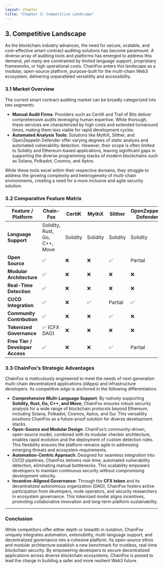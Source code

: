 ```yaml
---
layout: chapter
title: "Chapter 3: Competitive Landscape"
---
```


## 3. Competitive Landscape

As the blockchain industry advances, the need for secure, scalable, and cost-effective smart contract auditing solutions has become paramount. A diverse array of auditing tools and platforms has emerged to address this demand, yet many are constrained by limited language support, proprietary frameworks, or high operational costs. ChainFox enters this landscape as a modular, open-source platform, purpose-built for the multi-chain Web3 ecosystem, delivering unparalleled versatility and accessibility.

### 3.1 Market Overview

The current smart contract auditing market can be broadly categorized into two segments:

- **Manual Audit Firms**: Providers such as CertiK and Trail of Bits deliver comprehensive audits leveraging human expertise. While thorough, these services are characterized by high costs and extended turnaround times, making them less viable for rapid development cycles.
- **Automated Analysis Tools**: Solutions like MythX, Slither, and OpenZeppelin Defender offer varying degrees of static analysis and automated vulnerability detection. However, their scope is often limited to Solidity and Ethereum-based applications, leaving significant gaps in supporting the diverse programming stacks of modern blockchains such as Solana, Polkadot, Cosmos, and Aptos.

While these tools excel within their respective domains, they struggle to address the growing complexity and heterogeneity of multi-chain environments, creating a need for a more inclusive and agile security solution.


### 3.2 Comparative Feature Matrix

| Feature / Platform               | **Chain-Fox**                 | CertiK   | MythX    | Slither  | OpenZeppelin Defender |
| -------------------------------- | ----------------------------- | -------- | -------- | -------- | --------------------- |
| **Language Support**             | Solidity, Rust, Go, C++, Move | Solidity | Solidity | Solidity | Solidity              |
| **Open Source**                  | ✅                             | ❌        | ❌        | ✅        | Partial               |
| **Modular Architecture**         | ✅                             | ❌        | ❌        | ❌        | ❌                     |
| **Real-Time Detection**          | ✅                             | ❌        | ❌        | ❌        | ❌                     |
| **CI/CD Integration**            | ✅                             | ❌        | ✅        | Partial  | ✅                     |
| **Community Contribution**       | ✅                             | ❌        | ❌        | ✅        | ❌                     |
| **Tokenized Governance**         | ✅ (CFX DAO)                   | ❌        | ❌        | ❌        | ❌                     |
| **Free Tier / Developer Access** | ✅                             | ❌        | ❌        | ✅        | Partial               |

### 3.3 ChainFox’s Strategic Advantages

ChainFox is meticulously engineered to meet the needs of next-generation multi-chain decentralized applications (dApps) and infrastructure developers. Its competitive edge is anchored in the following differentiators:

- **Comprehensive Multi-Language Support**: By natively supporting **Solidity, Rust, Go, C++, and Move**, ChainFox ensures robust security analysis for a wide range of blockchain protocols beyond Ethereum, including Solana, Polkadot, Cosmos, Aptos, and Sui. This versatility positions ChainFox as a future-proof solution for diverse development stacks.
- **Open-Source and Modular Design**: ChainFox’s community-driven, open-source model, combined with its modular checker architecture, enables rapid evolution and the deployment of custom detection rules. This flexibility ensures the platform remains agile in addressing emerging threats and ecosystem requirements.
- **Automation-Centric Approach**: Designed for seamless integration into CI/CD pipelines, ChainFox delivers real-time, automated vulnerability detection, eliminating manual bottlenecks. This scalability empowers developers to maintain continuous security without compromising development velocity.
- **Incentive-Aligned Governance**: Through the **CFX token** and its decentralized autonomous organization (DAO), ChainFox fosters active participation from developers, node operators, and security researchers in ecosystem governance. This tokenized model aligns incentives, promoting collaborative innovation and long-term platform sustainability.

---

### Conclusion

While competitors offer either depth or breadth in isolation, ChainFox uniquely integrates automation, extensibility, multi-language support, and decentralized governance into a cohesive platform. Its open-source ethos and modular architecture establish a new benchmark for trustless, real-time blockchain security. By empowering developers to secure decentralized applications across diverse blockchain ecosystems, ChainFox is poised to lead the charge in building a safer and more resilient Web3 future.